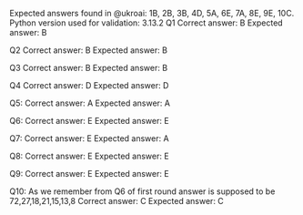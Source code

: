 Expected answers found in @ukroai: 1B, 2B, 3B, 4D, 5A, 6E, 7A, 8E, 9E, 10C.
Python version used for validation: 3.13.2
Q1
Correct answer: B
Expected answer: B

Q2
Correct answer: B
Expected answer: B

Q3
Correct answer: B
Expected answer: B

Q4
Correct answer: D
Expected answer: D

Q5:
Correct answer: A
Expected answer: A

Q6:
Correct answer: E
Expected answer: E

Q7:
Correct answer: E
Expected answer: A

Q8:
Correct answer: E
Expected answer: E

Q9:
Correct answer: E
Expected answer: E

Q10:
As we remember from Q6 of first round answer is supposed to be 72,27,18,21,15,13,8
Correct answer: C
Expected answer: C
